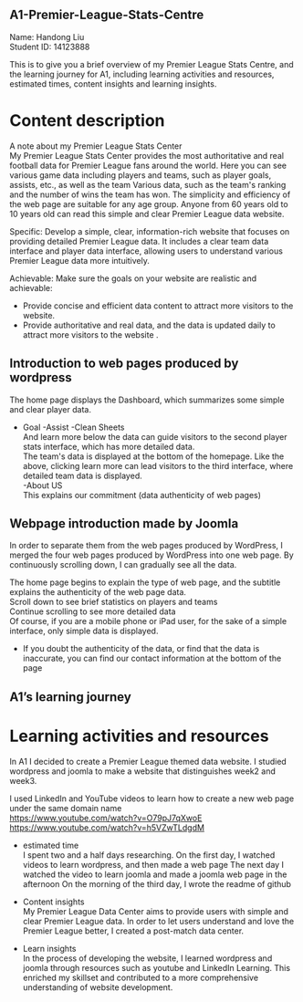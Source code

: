 ## A1-Premier-League-Stats-Centre
  
Name: Handong Liu  
Student ID: 14123888  
  
This is to give you a brief overview of my Premier League Stats Centre, and the learning journey for A1, including learning activities and resources, estimated times, content insights and learning insights.
  
# Content description
A note about my Premier League Stats Center  
My Premier League Stats Center provides the most authoritative and real football data for Premier League fans around the world. Here you can see various game data including players and teams, such as player goals, assists, etc., as well as the team Various data, such as the team's ranking and the number of wins the team has won. The simplicity and efficiency of the web page are suitable for any age group. Anyone from 60 years old to 10 years old can read this simple and clear Premier League data website.
  
Specific: Develop a simple, clear, information-rich website that focuses on providing detailed Premier League data. It includes a clear team data interface and player data interface, allowing users to understand various Premier League data more intuitively.
  

Achievable: Make sure the goals on your website are realistic and achievable:
  
- Provide concise and efficient data content to attract more visitors to the website.
- Provide authoritative and real data, and the data is updated daily to attract more visitors to the website
.

## Introduction to web pages produced by wordpress  
The home page displays the Dashboard, which summarizes some simple and clear player data.  
- Goal
-Assist
-Clean Sheets  
And learn more below the data can guide visitors to the second player stats interface, which has more detailed data.  
The team's data is displayed at the bottom of the homepage. Like the above, clicking learn more can lead visitors to the third interface, where detailed team data is displayed.  
-About US  
This explains our commitment (data authenticity of web pages)

## Webpage introduction made by Joomla
In order to separate them from the web pages produced by WordPress, I merged the four web pages produced by WordPress into one web page. By continuously scrolling down, I can gradually see all the data.  
  
The home page begins to explain the type of web page, and the subtitle explains the authenticity of the web page data.  
Scroll down to see brief statistics on players and teams  
Continue scrolling to see more detailed data  
Of course, if you are a mobile phone or iPad user, for the sake of a simple interface, only simple data is displayed.  
- If you doubt the authenticity of the data, or find that the data is inaccurate, you can find our contact information at the bottom of the page


## A1’s learning journey
# Learning activities and resources

In A1 I decided to create a Premier League themed data website. I studied wordpress and joomla to make a website that distinguishes week2 and week3.

I used LinkedIn and YouTube videos to learn how to create a new web page under the same domain name  
https://www.youtube.com/watch?v=O79pJ7qXwoE  
https://www.youtube.com/watch?v=h5VZwTLdgdM  
 
- estimated time  
I spent two and a half days researching. On the first day, I watched videos to learn wordpress, and then made a web page
The next day I watched the video to learn joomla and made a joomla web page in the afternoon
On the morning of the third day, I wrote the readme of github

- Content insights  
My Premier League Data Center aims to provide users with simple and clear Premier League data. In order to let users understand and love the Premier League better, I created a post-match data center.

- Learn insights  
In the process of developing the website, I learned wordpress and joomla through resources such as youtube and LinkedIn Learning. This enriched my skillset and contributed to a more comprehensive understanding of website development.
